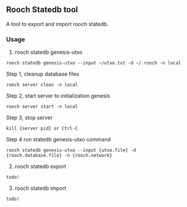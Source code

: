 ## Rooch Statedb tool

A tool to export and import rooch statedb. 

### Usage

1. rooch  statedb genesis-utxo
```shell
rooch statedb genesis-utxo --input ~/utxo.txt -d ~/.rooch -n local
```

Step 1, cleanup database files
```shell
rooch server clean -n local
```

Step 2, start server to initialization genesis
```shell
rooch server start -n local
```

Step 3, stop server
```shell
kill {server pid} or Ctrl-C
```

Step 4 run statedb genesis-utxo command
```shell
rooch statedb genesis-utxo --input {utxo.file} -d {rooch.database.file} -n {rooch.network}
```

2. rooch  statedb export
```shell
todo!
```

3. rooch  statedb import
```shell
todo!
```